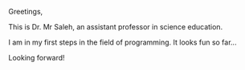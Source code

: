 Greetings,

This is Dr. Mr Saleh, an assistant professor in science education. 

I am in my first steps in the field of programming. It looks fun so far...

Looking forward!

